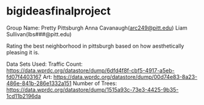 # bigideasfinalproject
Group Name: Pretty Pittsburgh
Anna Cavanaugh(arc249@pitt.edu)
Liam Sullivan(lbs###@pitt.edu)

Rating the best neighborhood in pittsburgh based on how aesthetically pleasing it is. 

Data Sets Used:
Traffic Count:
https://data.wprdc.org/datastore/dump/6dfd4f8f-cbf5-4917-a5eb-fd07f4403167
Art:
https://data.wprdc.org/datastore/dump/00d74e83-8a23-486e-841b-286e1332a151
Number of Trees: 
https://data.wprdc.org/datastore/dump/1515a93c-73e3-4425-9b35-1cd11b2196da

